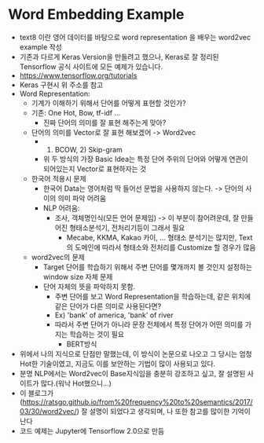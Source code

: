 Word Embedding Example  
=============
* text8 이란 영어 데이터를 바탕으로 word representation 을 배우는 word2vec example 작성
* 기존과 다르게 Keras Version을 만들려고 했으나, Keras로 잘 정리된 Tensorflow 공식 사이트에 모든 예제가 있습니다. 
* https://www.tensorflow.org/tutorials
* Keras 구현시 위 주소를 참고
* Word Representation:
  * 기계가 이해하기 위해서 단어를 어떻게 표현할 것인가? 
  * 기존: One Hot, Bow, tf-idf ... 
    * 진짜 단어의 의미를 잘 표현 해주는게 맞아? 
  * 단어의 의미를 Vector로 잘 표현 해보겠어 -> Word2vec
    * 1) BCOW, 2) Skip-gram
    * 위 두 방식의 가장 Basic Idea는 특정 단어 주위의 단어와 어떻게 연관이 되어있는지 Vector로 표현하자는 것
  * 한국어 적용시 문제 
    * 한국어 Data는 영어처럼 딱 들어선 문법을 사용하지 않는다. -> 단어의 사이의 의미 파악 어려움
    * NLP 어려움: 
        * 조사, 객체명인식(모든 언어 문제임) -> 이 부분이 참어려운데, 잘 만들어진 형태소분석기, 전처리기등이 그래서 필요
            * Mecabe, KKMA, Kakao 카이, ... 형태소 분석기는 많지만, Text의 도메인에 따라서 형태소와 전처리를 Customize 할 경우가 많음
  * word2vec의 문제
    * Target 단어를 학습하기 위해서 주변 단어를 몇개까지 볼 것인지 설정하는 window size 자체 문제 
    * 단어 자체의 뜻을 파악하지 못함. 
        * 주변 단어를 보고 Word Representation을 학습하는데, 같은 위치에 같은 단어가 다른 의미로 사용된다면?
        * Ex) 'bank' of america, 'bank' of river 
        * 따라서 주변 단어가 아니라 문장 전체에서 특정 단어가 어떤 의미를 가지는 학습하는 것이 필요 
            * BERT방식
* 위에서 나의 지식으로 단점만 말했는데, 이 방식이 논문으로 나오고 그 당시는 엄청 Hot한 기술이였고, 지금도 이를 보안하는 기법이 많이 사용되고 있다.
* 분명 NLP에서는 Word2vec이 Base지식임을 충분히 강조하고 싶고, 잘 설명된 사이트가 많다.(워낙 Hot했으니...)
* 이 블로그가(https://ratsgo.github.io/from%20frequency%20to%20semantics/2017/03/30/word2vec/) 잘 설명이 되었다고 생각되며, 나 또한 참고를 많이한 기억이 난다
* 코드 예제는 Jupyter에 Tensorflow 2.0으로 만듬
